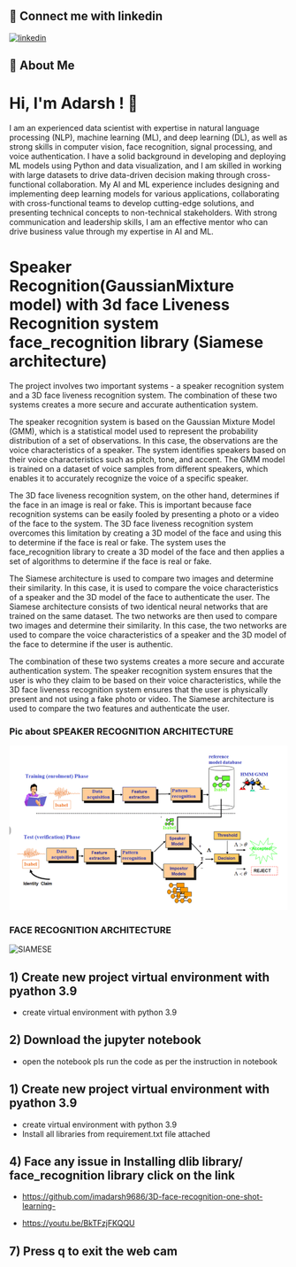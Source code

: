 
## 🔗 Connect me with linkedin

[![linkedin](https://img.shields.io/badge/linkedin-0A66C2?style=for-the-badge&logo=linkedin&logoColor=white)](https://www.linkedin.com/in/im-adarshmetimath)


## 🚀 About Me
 # Hi, I'm Adarsh ! 👋

I am an experienced data scientist with expertise in natural language processing (NLP), machine learning (ML), and deep learning (DL), as well as strong skills in computer vision, face recognition, signal processing, and voice authentication. I have a solid background in developing and deploying ML models using Python and data visualization, and I am skilled in working with large datasets to drive data-driven decision making through cross-functional collaboration. My AI and ML experience includes designing and implementing deep learning models for various applications, collaborating with cross-functional teams to develop cutting-edge solutions, and presenting technical concepts to non-technical stakeholders. With strong communication and leadership skills, I am an effective mentor who can drive business value through my expertise in AI and ML.



# Speaker Recognition(GaussianMixture model) with 3d face Liveness Recognition system face_recognition library (Siamese architecture)

The project involves two important systems - a speaker recognition system and a 3D face liveness recognition system. The combination of these two systems creates a more secure and accurate authentication system.

The speaker recognition system is based on the Gaussian Mixture Model (GMM), which is a statistical model used to represent the probability distribution of a set of observations. In this case, the observations are the voice characteristics of a speaker. The system identifies speakers based on their voice characteristics such as pitch, tone, and accent. The GMM model is trained on a dataset of voice samples from different speakers, which enables it to accurately recognize the voice of a specific speaker.

The 3D face liveness recognition system, on the other hand, determines if the face in an image is real or fake. This is important because face recognition systems can be easily fooled by presenting a photo or a video of the face to the system. The 3D face liveness recognition system overcomes this limitation by creating a 3D model of the face and using this to determine if the face is real or fake. The system uses the face_recognition library to create a 3D model of the face and then applies a set of algorithms to determine if the face is real or fake.

The Siamese architecture is used to compare two images and determine their similarity. In this case, it is used to compare the voice characteristics of a speaker and the 3D model of the face to authenticate the user. The Siamese architecture consists of two identical neural networks that are trained on the same dataset. The two networks are then used to compare two images and determine their similarity. In this case, the two networks are used to compare the voice characteristics of a speaker and the 3D model of the face to determine if the user is authentic.

The combination of these two systems creates a more secure and accurate authentication system. The speaker recognition system ensures that the user is who they claim to be based on their voice characteristics, while the 3D face liveness recognition system ensures that the user is physically present and not using a fake photo or video. The Siamese architecture is used to compare the two features and authenticate the user.




### Pic about SPEAKER RECOGNITION ARCHITECTURE

![SIAMESE](https://github.com/imadarsh9686/face-and-voice-authentication-system-using-gmm-model-/blob/main/gmm%20voice.png)

### FACE RECOGNITION ARCHITECTURE 

![SIAMESE](https://camo.githubusercontent.com/2d86687ed37df8e5b2459d832b13f7196eb6d895be2080abfa41c847b1be374c/68747470733a2f2f6d69726f2e6d656469756d2e636f6d2f6d61782f313533312f312a6446593567782d567a65336d69634a30414d567030412e6a706567)

## 1) Create new project virtual environment with pyathon 3.9

-  create virtual environment with python 3.9 


##  2) Download the jupyter notebook 



- open the notebook pls run the code as per the instruction in notebook
   
 
## 1) Create new project virtual environment with pyathon 3.9

-  create virtual environment with python 3.9 
- Install all libraries from requirement.txt file attached


## 4) Face any issue in Installing dlib library/ face_recognition library click on the link  

- https://github.com/imadarsh9686/3D-face-recognition-one-shot-learning-

- https://youtu.be/BkTFzjFKQQU
## 7) Press q to exit the web cam
